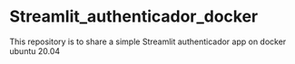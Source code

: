 # Streamlit_authenticador_docker
This repository is to share a simple Streamlit authenticador app on docker ubuntu 20.04

